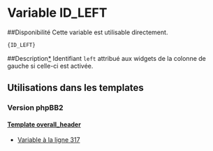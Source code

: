 # Variable ID_LEFT

##Disponibilité
Cette variable est utilisable directement.

```html
{ID_LEFT}
```

##Description[*](https://fa-tvars.appspot.com/var/ID_LEFT)
Identifiant `left` attribué aux widgets de la colonne de gauche si celle-ci est activée.

## Utilisations dans les templates

### Version phpBB2

#### [Template overall_header](subsilver/overall_header.md#readme)
* [Variable &agrave; la ligne 317](../subsilver/overall_header.tpl#L317)